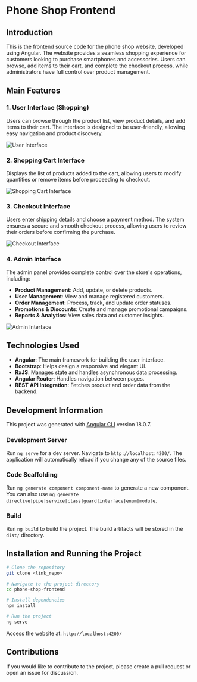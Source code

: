 # Phone Shop Frontend

## Introduction

This is the frontend source code for the phone shop website, developed using Angular. The website provides a seamless shopping experience for customers looking to purchase smartphones and accessories. Users can browse, add items to their cart, and complete the checkout process, while administrators have full control over product management.

## Main Features

### 1. User Interface (Shopping)
Users can browse through the product list, view product details, and add items to their cart. The interface is designed to be user-friendly, allowing easy navigation and product discovery.

![User Interface](https://i.ibb.co/Kj6RPCLt/1.png)

### 2. Shopping Cart Interface
Displays the list of products added to the cart, allowing users to modify quantities or remove items before proceeding to checkout.

![Shopping Cart Interface](https://i.ibb.co/W84wCyN/2.png)


### 3. Checkout Interface
Users enter shipping details and choose a payment method. The system ensures a secure and smooth checkout process, allowing users to review their orders before confirming the purchase.

![Checkout Interface](https://i.ibb.co/0yQqMqMg/3.png)



### 4. Admin Interface
The admin panel provides complete control over the store's operations, including:
- **Product Management**: Add, update, or delete products.
- **User Management**: View and manage registered customers.
- **Order Management**: Process, track, and update order statuses.
- **Promotions & Discounts**: Create and manage promotional campaigns.
- **Reports & Analytics**: View sales data and customer insights.


![Admin Interface](https://i.ibb.co/TDz5bJ03/4.png)

## Technologies Used

- **Angular**: The main framework for building the user interface.
- **Bootstrap**: Helps design a responsive and elegant UI.
- **RxJS**: Manages state and handles asynchronous data processing.
- **Angular Router**: Handles navigation between pages.
- **REST API Integration**: Fetches product and order data from the backend.

## Development Information

This project was generated with [Angular CLI](https://github.com/angular/angular-cli) version 18.0.7.

### Development Server

Run `ng serve` for a dev server. Navigate to `http://localhost:4200/`. The application will automatically reload if you change any of the source files.

### Code Scaffolding

Run `ng generate component component-name` to generate a new component. You can also use `ng generate directive|pipe|service|class|guard|interface|enum|module`.

### Build

Run `ng build` to build the project. The build artifacts will be stored in the `dist/` directory.

## Installation and Running the Project

```sh
# Clone the repository
git clone <link_repo>

# Navigate to the project directory
cd phone-shop-frontend

# Install dependencies
npm install

# Run the project
ng serve
```

Access the website at: `http://localhost:4200/`

## Contributions

If you would like to contribute to the project, please create a pull request or open an issue for discussion.

